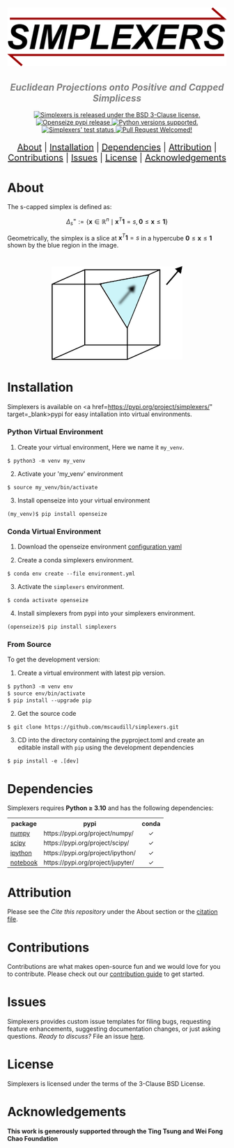 
[comment]: # (Logo and Title)
<h1 align="center">
    <img src="https://github.com/mscaudill/simplexers/blob/main/docs/imgs/logo.png" 
    style="width:600px;height:auto;"/>
</h1>

<h2 align="center">
  <i><font color='gray'>Euclidean Projections onto Positive and Capped Simplicess</font></i>
</h2>


[comment]: # (Badges)
<p align="center">
  <a href="https://github.com/mscaudill/simplexers/blob/main/LICENSE"><img
    src="https://img.shields.io/badge/License-BSD%203--Clause-teal" 
    alt="Simplexers is released under the BSD 3-Clause license." />
  </a>
  <a href="https://pypi.org/project/openseize/"><img 
    src="https://img.shields.io/pypi/v/openseize?color=78437E&logo=pypi&logoColor=white" 
    alt="Openseize pypi release" />
  </a>
  <a href="https://github.com/mscaudill/openseize/tree/master#Dependencies"><img 
    src="https://img.shields.io/pypi/pyversions/openseize?logo=python&logoColor=gold" 
    alt="Python versions supported." />
  </a>
  <a href="https://github.com/mscaudill/openseize/actions/workflows/test.yml"><img 
    src="https://img.shields.io/github/actions/workflow/status/mscaudill/simplexers/test.yml?label=CI&logo=github" 
    alt="Simplexers' test status" />
  </a>
 <a href="https://github.com/mscaudill/openseize/pulls"><img 
    src="https://img.shields.io/badge/PRs-welcome-F8A3A3"
    alt="Pull Request Welcomed!" />
  </a>
</p>


[comment]: # (Navigation links)
<p align="center"  style="font-size: 20px">
<a href="#Key-Features">About</a>   |  
<a href="#Installation">Installation</a>   |  
<a href="#Dependencies">Dependencies</a>   |  
<a href="#Attribution">Attribution</a>   |  
<a href="#Contributions">Contributions</a>   |  
<a href="#Issues">Issues</a>   |  
<a href="#License">License</a> |
<a href="#Acknowledgements">Acknowledgements</a> 
</p>

# About

The s-capped simplex is defined as:
```math
\Delta_{s}^{=} := \{\mathbf{x} \in \mathbb{R}^{n} \mid \mathbf{x}^T\mathbf{1} = s,
 \mathbf{0} \leq \mathbf{x} \leq \mathbf{1} \}
```

Geometrically, the simplex is a slice at $\mathbf{x}^T\mathbf{1} = s$ in
a hypercube $\mathbf{0} \leq \mathbf{x} \leq \mathbf{1}$ shown by the blue
region in the image.

<h1 align="center">
    <img src="https://github.com/mscaudill/simplexers/blob/main/docs/imgs/simplex_region.png" 
    style="width:300px;height:auto;"/>
</h1>


# Installation

Simplexers is available on <a href=https://pypi.org/project/simplexers/" 
                            target=_blank>pypi</a> for easy intallation into
virtual environments.

### Python Virtual Environment

1. Create your virtual environment, Here we name it `my_venv`. 
```Shell
$ python3 -m venv my_venv
```

2. Activate your 'my_venv' environment
```Shell
$ source my_venv/bin/activate
```

3. Install openseize into your virtual environment
```Shell
(my_venv)$ pip install openseize
```

### Conda Virtual Environment

1. Download the openseize environment <a
href=https://github.com/mscaudill/simplexers/blob/master/environment.yml 
target=_blank>configuration yaml</a> 


2. Create a conda simplexers environment.
```Shell
$ conda env create --file environment.yml
```

3. Activate the `simplexers` environment.
```Shell
$ conda activate openseize
```

4. Install simplexers from pypi into your simplexers environment.
```Shell
(openseize)$ pip install simplexers
```

### From Source

To get the development version:

1. Create a virtual environment with latest pip version.
```Shell
$ python3 -m venv env
$ source env/bin/activate
$ pip install --upgrade pip
```

2. Get the source code
```Shell
$ git clone https://github.com/mscaudill/simplexers.git
```

3. CD into the directory containing the pyproject.toml and create an 
editable install with `pip` using the development dependencies
```Shell
$ pip install -e .[dev]
```

# Dependencies

Simplexers requires <b>Python <span>&#8805;</span> 3.10</b> and has the
following dependencies:

<table>

  <tr>
    <th>package</th>
    <th>pypi</th>
    <th>conda</th>
  </tr>

  <tr>
    <td><a href="https://numpy.org/doc/stable/index.html#" 
        target=_blank>numpy</a></td>
    <td>https://pypi.org/project/numpy/</td>
    <td align='center'><span>&#10003;</span></td>
  </tr>

  <tr>
    <td><a href="https://scipy.org/" 
        target=_blank>scipy</a></td>
    <td>https://pypi.org/project/scipy/</td>
    <td align='center'><span>&#10003;</span></td>
  </tr>

  <tr>
    <td><a href="https://ipython.org/" 
        target=_blank>ipython</a></td>
    <td>https://pypi.org/project/ipython/</td>
    <td align='center'><span>&#10003;</span></td>
  </tr>

  <tr>
    <td><a href=https://jupyter.org/ 
        target=_blank>notebook</a></td>
    <td>https://pypi.org/project/jupyter/</td>
    <td align='center'><span>&#10003;</span></td>
  </tr>

</table>

# Attribution

Please see the *Cite this repository* under the About section or the [citation
file](https://github.com/mscaudill/openseize/blob/master/CITATION.cff).


# Contributions

Contributions are what makes open-source fun and we would love for you to
contribute. Please check out our [contribution guide](
https://github.com/mscaudill/simplexers/blob/master/.github/CONTRIBUTING.md)
to get started.

# Issues

Simplexers provides custom issue templates for filing bugs, requesting
feature enhancements, suggesting documentation changes, or just asking
questions. *Ready to discuss?* File an issue <a
href=https://github.com/mscaudill/simplexers/issues/new/choose>here</a>. 

# License

Simplexers is licensed under the terms of the 3-Clause BSD License.

# Acknowledgements

**This work is generously supported through the Ting Tsung and Wei Fong Chao 
Foundation**

